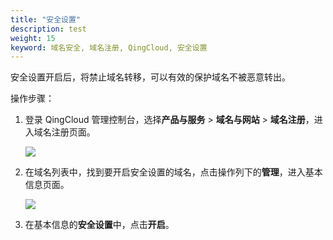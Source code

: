 ```yaml
---
title: "安全设置"
description: test
weight: 15
keyword: 域名安全, 域名注册, QingCloud, 安全设置
---
```




安全设置开启后，将禁止域名转移，可以有效的保护域名不被恶意转出。

操作步骤：

1. 登录 QingCloud 管理控制台，选择**产品与服务** > **域名与网站** > **域名注册**，进入域名注册页面。

   ![](../../_images/dn_service.png)

2. 在域名列表中，找到要开启安全设置的域名，点击操作列下的**管理**，进入基本信息页面。

   ![](../../_images/dn_list.png)

3. 在基本信息的**安全设置**中，点击**开启**。

